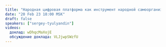 ```yaml
---
title: "Народная цифровая платформа как инструмент народной самоорганизации и реализации управления по ПФУ на практике. «Цифровая деревня» вместо «цифрового концлагеря», народная КФС вместо диктатуры мафии банкстеров"
date: "20 Feb 23 18:00 MSK"
draft: false
speakers: ["sergey-tyulyandin"]
videos:
  доклад: wDhqcMaXojE
  обсуждение доклада: VLJjwpSWzfU
---
```

